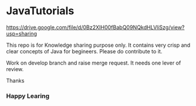 # JavaTutorials

https://drive.google.com/file/d/0Bz2XIH00fBabQ09NQkdHLVliSzg/view?usp=sharing

This repo is for Knowledge sharing purpose only. It contains very crisp and clear concepts of Java for begineers. Please do contribute to it.

Work on develop branch and raise merge request. It needs one lever of review.

Thanks

### Happy Learing
